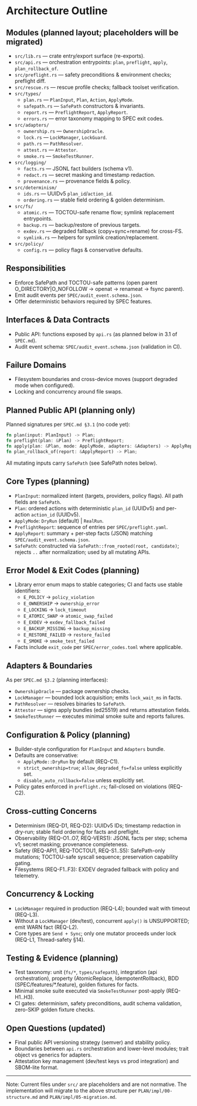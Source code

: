 # Architecture Outline

## Modules (planned layout; placeholders will be migrated)

- `src/lib.rs` — crate entry/export surface (re-exports).
- `src/api.rs` — orchestration entrypoints: `plan`, `preflight`, `apply`, `plan_rollback_of`.
- `src/preflight.rs` — safety preconditions & environment checks; preflight diff.
- `src/rescue.rs` — rescue profile checks; fallback toolset verification.
- `src/types/`
  - `plan.rs` — `PlanInput`, `Plan`, `Action`, `ApplyMode`.
  - `safepath.rs` — `SafePath` constructors & invariants.
  - `report.rs` — `PreflightReport`, `ApplyReport`.
  - `errors.rs` — error taxonomy mapping to SPEC exit codes.
- `src/adapters/`
  - `ownership.rs` — `OwnershipOracle`.
  - `lock.rs` — `LockManager`, `LockGuard`.
  - `path.rs` — `PathResolver`.
  - `attest.rs` — `Attestor`.
  - `smoke.rs` — `SmokeTestRunner`.
- `src/logging/`
  - `facts.rs` — JSONL fact builders (schema v1).
  - `redact.rs` — secret masking and timestamp redaction.
  - `provenance.rs` — provenance fields & policy.
- `src/determinism/`
  - `ids.rs` — UUIDv5 `plan_id`/`action_id`.
  - `ordering.rs` — stable field ordering & golden determinism.
- `src/fs/`
  - `atomic.rs` — TOCTOU-safe rename flow; symlink replacement entrypoints.
  - `backup.rs` — backup/restore of previous targets.
  - `exdev.rs` — degraded fallback (copy+sync+rename) for cross-FS.
  - `symlink.rs` — helpers for symlink creation/replacement.
- `src/policy/`
  - `config.rs` — policy flags & conservative defaults.

## Responsibilities

- Enforce SafePath and TOCTOU-safe patterns (open parent O_DIRECTORY|O_NOFOLLOW → openat → renameat → fsync parent).
- Emit audit events per `SPEC/audit_event.schema.json`.
- Offer deterministic behaviors required by SPEC features.

## Interfaces & Data Contracts

- Public API: functions exposed by `api.rs` (as planned below in 3.1 of `SPEC.md`).
- Audit event schema: `SPEC/audit_event.schema.json` (validation in CI).

## Failure Domains

- Filesystem boundaries and cross-device moves (support degraded mode when configured).
- Locking and concurrency around file swaps.

## Planned Public API (planning only)

Planned signatures per `SPEC.md §3.1` (no code yet):

```rust
fn plan(input: PlanInput) -> Plan;
fn preflight(plan: &Plan) -> PreflightReport;
fn apply(plan: &Plan, mode: ApplyMode, adapters: &Adapters) -> ApplyReport;
fn plan_rollback_of(report: &ApplyReport) -> Plan;
```

All mutating inputs carry `SafePath` (see SafePath notes below).

## Core Types (planning)

- `PlanInput`: normalized intent (targets, providers, policy flags). All path fields are `SafePath`.
- `Plan`: ordered actions with deterministic `plan_id` (UUIDv5) and per-action `action_id` (UUIDv5).
- `ApplyMode`: `DryRun` (default) | `RealRun`.
- `PreflightReport`: sequence of entries per `SPEC/preflight.yaml`.
- `ApplyReport`: summary + per-step facts (JSON) matching `SPEC/audit_event.schema.json`.
- `SafePath`: constructed via `SafePath::from_rooted(root, candidate)`; rejects `..` after normalization; used by all mutating APIs.

## Error Model & Exit Codes (planning)

- Library error enum maps to stable categories; CI and facts use stable identifiers:
  - `E_POLICY` → `policy_violation`
  - `E_OWNERSHIP` → `ownership_error`
  - `E_LOCKING` → `lock_timeout`
  - `E_ATOMIC_SWAP` → `atomic_swap_failed`
  - `E_EXDEV` → `exdev_fallback_failed`
  - `E_BACKUP_MISSING` → `backup_missing`
  - `E_RESTORE_FAILED` → `restore_failed`
  - `E_SMOKE` → `smoke_test_failed`
- Facts include `exit_code` per `SPEC/error_codes.toml` where applicable.

## Adapters & Boundaries

As per `SPEC.md §3.2` (planning interfaces):

- `OwnershipOracle` — package ownership checks.
- `LockManager` — bounded lock acquisition; emits `lock_wait_ms` in facts.
- `PathResolver` — resolves binaries to `SafePath`.
- `Attestor` — signs apply bundles (ed25519) and returns attestation fields.
- `SmokeTestRunner` — executes minimal smoke suite and reports failures.

## Configuration & Policy (planning)

- Builder-style configuration for `PlanInput` and `Adapters` bundle.
- Defaults are conservative:
  - `ApplyMode::DryRun` by default (REQ-C1).
  - `strict_ownership=true`; `allow_degraded_fs=false` unless explicitly set.
  - `disable_auto_rollback=false` unless explicitly set.
- Policy gates enforced in `preflight.rs`; fail-closed on violations (REQ-C2).

## Cross-cutting Concerns

- Determinism (REQ-D1, REQ-D2): UUIDv5 IDs; timestamp redaction in dry-run; stable field ordering for facts and preflight.
- Observability (REQ-O1..O7, REQ-VERS1): JSONL facts per step; schema v1; secret masking; provenance completeness.
- Safety (REQ-API1, REQ-TOCTOU1, REQ-S1..S5): SafePath-only mutations; TOCTOU-safe syscall sequence; preservation capability gating.
- Filesystems (REQ-F1..F3): EXDEV degraded fallback with policy and telemetry.

## Concurrency & Locking

- `LockManager` required in production (REQ-L4); bounded wait with timeout (REQ-L3).
- Without a `LockManager` (dev/test), concurrent `apply()` is UNSUPPORTED; emit WARN fact (REQ-L2).
- Core types are `Send + Sync`; only one mutator proceeds under lock (REQ-L1, Thread-safety §14).

## Testing & Evidence (planning)

- Test taxonomy: unit (`fs/*`, `types/safepath`), integration (api orchestration), property (AtomicReplace, IdempotentRollback), BDD (SPEC/features/*.feature), golden fixtures for facts.
- Minimal smoke suite executed via `SmokeTestRunner` post-apply (REQ-H1..H3).
- CI gates: determinism, safety preconditions, audit schema validation, zero-SKIP golden fixture checks.

## Open Questions (updated)

- Final public API versioning strategy (semver) and stability policy.
- Boundaries between `api.rs` orchestration and lower-level modules; trait object vs generics for adapters.
- Attestation key management (dev/test keys vs prod integration) and SBOM-lite format.

---

Note: Current files under `src/` are placeholders and are not normative. The implementation will migrate to the above structure per `PLAN/impl/00-structure.md` and `PLAN/impl/05-migration.md`.
